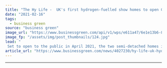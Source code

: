 ```yaml
---
title: "The Hy Life -  UK's first hydrogen-fuelled show homes to open Gateshead"
date: "2021-02-16"
tags: 
  - business green
source: "business green"
image_url: "https://www.businessgreen.com/api/v1/wps/e611a47/6e1e13b6-8e4a-4d15-8514-57070191b6ff/4/radiator-185x114.jpg"
image_fp: "/assets/img/post_thumbnails/124.jpg"
lead: "
 Set to open to the public in April 2021, the two semi-detached homes in Gateshead will showcase a range of hydrogen-fuelled appliances, BEIS said ..."
article_url: "https://www.businessgreen.com/news/4027230/hy-life-uk-hydrogen-fuelled-show-homes-open-gateshead"
---
```


---
